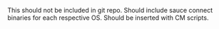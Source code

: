 This should not be included in git repo. Should include sauce connect binaries for each respective OS. Should be inserted with CM scripts.